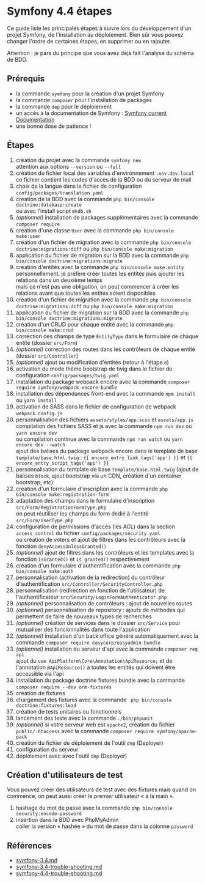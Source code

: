 # Symfony 4.4 étapes

Ce guide liste les principales étapes à suivre lors du développement d'un projet Symfony, de l'installation au déploiement.
Bien sûr vous pouvez changer l'ordre de certaines étapes, en supprimer ou en rajouter.

Attention : je pars du principe que vous avez déjà fait l'analyse du schéma de BDD.

## Prérequis

- la commande `symfony` pour la création d'un projet Symfony
- la commande `composer` pour l'installation de packages
- la commande `dep` pour le déploiement
- un accès à la documentation de Symfony : [Symfony current Documentation](https://symfony.com/doc/current/index.html)
- une bonne dose de patience !

## Étapes

1. création du projet avec la commande `symfony new`  
   attention aux options `--version` ou `--full`
2. création du fichier local des variables d'environnement `.env.dev.local`  
   ce fichier contient les codes d'accès de la BDD ou du serveur de mail
3. choix de la langue dans le fichier de configuration `config/packages/translation.yaml`
4. création de la BDD avec la commande `php bin/console doctrine:database:create`  
   ou avec l'install script `mkdb.sh`
5. *(optionnel)* installation de packages supplémentaires avec la commande `composer require`
6. création d'une classe `User` avec la commande `php bin/console make:user`
7. création d'un fichier de migration avec la commande `php bin/console doctrine:migrations:diff` ou `php bin/console make:migration`
8. application du fichier de migration sur la BDD avec la commande `php bin/console doctrine:migrations:migrate`
9. création d'entités avec la commande `php bin/console make:entity`  
   personnellement, je préfère créer toutes les entités puis ajouter les relations dans un deuxième temps  
   mais ce n'est pas une obligation, on peut commencer à créer les relations avant que toutes les entités soient disponibles
10. création d'un fichier de migration avec la commande `php bin/console doctrine:migrations:diff` ou `php bin/console make:migration`
11. application du fichier de migration sur la BDD avec la commande `php bin/console doctrine:migrations:migrate`
12. création d'un CRUD pour chaque entité avec la commande `php bin/console make:crud`
13. correction des champs de type `EntityType` dans le formulaire de chaque entité (dossier `src/Form`)
14. *(optionnel)* correction des routes dans les contrôleurs de chaque entité (dossier `src/Controller`)
15. *(optionnel)* ajout ou modification d'entités (retour à l'étape `8`)
16. activation du mode thème bootstrap de twig dans le fichier de configuration `config/packages/twig.yaml`
17. installation du package webpack encore avec la commande `composer require symfony/webpack-encore-bundle`
18. installation des dépendances front-end avec la commande `npm install` ou `yarn install`
19. activation de SASS dans le fichier de configuration de webpack `webpack.config.js`
20. personnalisation des fichiers `assets/styles/app.scss` et `assets/app.js`  
    compilation des fichiers SASS et js avec la commande `npm run dev` ou `yarn encore dev`  
    ou compilation continue avec la commande `npm run watch` ou `yarn encore dev --watch`  
    ajout des balises du package webpack encore dans le template de base `template/base.html.twig` : `{{ encore_entry_link_tags('app') }}` et `{{ encore_entry_script_tags('app') }}`
21. personnalisation du template de base `template/base.html.twig` (ajout de balises `block`, ajout bootstrap via un CDN, création d'un container bootstrap, etc)
22. création d'un formulaire d'inscription avec la commande `php bin/console make:registration-form`
23. adaptation des champs dans le formulaire d'inscription `src/Form/RegistrationFormType.php`  
    on peut réutiliser les champs du form dedié à l'entité `src/Form/UserType.php`
24. configuration de permissions d'accès (les ACL) dans la section `access_control` du fichier `config/packages/security.yaml`  
    ou création de voters et ajout de filtres dans les contrôleurs avec la fonction `denyAccessUnlessGranted()`
25. *(optionnel)* ajout de filtres dans les contrôleurs et les templates avec la fonction `isGranted()` et `is_granted()` respectivement
26. création d'un formulaire d'authentification avec la commande `php bin/console make:auth`
27. personnalisation (activation de la redirection) du contrôleur d'authentification `src/Controller/SecurityController.php`
28. personnalisation (redirection en fonction de l'utilisateur) de l'authentificateur `src/Security/LoginFormAuthenticator.php`
29. *(optionnel)* personnalisation de contrôleurs : ajout de nouvelles routes
30. *(optionnel)* personnalisation de repository : ajouts de méthodes qui permettent de faire de nouveaux types de recherches
31. *(optionnel)* création de services dans le dossier `src/Service` pour mutualiser des foncionnalités dans toute l'application
32. *(optionnel)* installation d'un back office généré automatiquement avec la commande `composer require easycorp/easyadmin-bundle`
33. *(optionnel)* installation du serveur d'api avec la commande `composer req api`  
    ajout du `use ApiPlatform\Core\Annotation\ApiResource;` et de l'annotation `@ApiResource()` à toutes les entités qui doivent être accessible via l'api
34. installation du package doctrine fixtures bundle avec la commande `composer require --dev orm-fixtures`
35. création de fixtures
36. chargement des fixtures avec la commande ` php bin/console doctrine:fixtures:load`
37. création de tests unitaires ou fonctionnels
38. lancement des teste avec la commande `./bin/phpunit`
39. *(optionnel)* si votre serveur web est `apache2`, création du fichier `public/.htaccess` avec la commande `composer require symfony/apache-pack`
40. création du fichier de déploiement de l'outil `dep` (Deployer)
41. configuration du serveur
42. déploiement avec avec l'outil `dep` (Deployer)

## Création d'utilisateurs de test

Vous pouvez créer des utilisateurs de test avec des fixtures mais quand on commence, on peut aussi créer le premier utilisateur « à la main ».

1. hashage du mot de passe avec la commande `php bin/console security:encode-password`
2. insertion dans la BDD avec PhpMyAdmin  
   coller la version « hashée » du mot de passe dans la colonne `password`

## Références

- [symfony-3.4.md](symfony-3.4.md)
- [symfony-3.4-trouble-shooting.md](symfony-3.4-trouble-shooting.md)
- [symfony-4.4-trouble-shooting.md](symfony-4.4-trouble-shooting.md)

